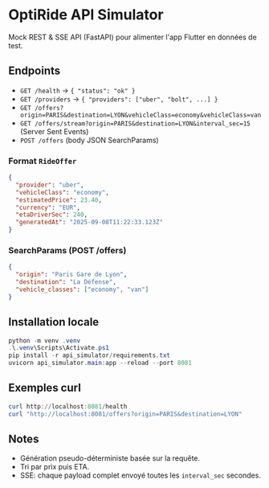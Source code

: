 # OptiRide API Simulator

Mock REST & SSE API (FastAPI) pour alimenter l'app Flutter en données de test.

## Endpoints

- `GET /health` -> `{ "status": "ok" }`
- `GET /providers` -> `{ "providers": ["uber", "bolt", ...] }`
- `GET /offers?origin=PARIS&destination=LYON&vehicleClass=economy&vehicleClass=van`
- `GET /offers/stream?origin=PARIS&destination=LYON&interval_sec=15` (Server Sent Events)
- `POST /offers` (body JSON SearchParams)

### Format `RideOffer`
```json
{
  "provider": "uber",
  "vehicleClass": "economy",
  "estimatedPrice": 23.40,
  "currency": "EUR",
  "etaDriverSec": 240,
  "generatedAt": "2025-09-08T11:22:33.123Z"
}
```

### SearchParams (POST /offers)
```json
{
  "origin": "Paris Gare de Lyon",
  "destination": "La Défense",
  "vehicle_classes": ["economy", "van"]
}
```

## Installation locale

```powershell
python -m venv .venv
.\.venv\Scripts\Activate.ps1
pip install -r api_simulator/requirements.txt
uvicorn api_simulator.main:app --reload --port 8081
```

## Exemples curl
```powershell
curl http://localhost:8081/health
curl "http://localhost:8081/offers?origin=PARIS&destination=LYON"
```

## Notes
- Génération pseudo-déterministe basée sur la requête.
- Tri par prix puis ETA.
- SSE: chaque payload complet envoyé toutes les `interval_sec` secondes.
